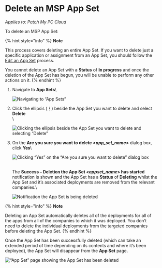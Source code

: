 # Delete an MSP App Set

_Applies to: Patch My PC Cloud_

To delete an MSP App Set:

{% hint style="info" %}
**Note**

This process covers deleting an entire App Set. If you want to delete just a specific application or assignment from an App Set, you should follow the [Edit an App Set](edit-an-msp-app-set.md) process.

You cannot delete an App Set with a **Status** of **In progress** and once the deletion of the App Set has begun, you will be unable to perform any other actions on it.
{% endhint %}

1.  Navigate to **App Sets**\


    ![Navigating to “App Sets”](../../../_images/image%20%282559%29.png%20"Navigating%20to%20\"App%20Sets\"")
2.  Click the ellipsis (**⋮**) beside the App Set you want to delete and select **Delete**\
    \


    ![Clicking the ellipsis beside the App Set you want to delete and selecting “Delete”](../../../_images/image%20%282560%29.png%20"Clicking%20the%20ellipsis%20beside%20the%20App%20Set%20you%20want%20to%20delete%20and%20selecting%20\"Delete\"")
3.  On the **Are you sure you want to delete <**_**app\_set\_name>**_ dialog box, click **Yes**\


    ![Clicking “Yes” on the “Are you sure you want to delete” dialog box](../../../_images/image%20%282561%29.png%20"Clicking%20\"Yes\"%20on%20the%20\"Are%20you%20sure%20you%20want%20to%20delete\"%20dialog%20box")

    \
    The **Success – Deletion the App Set <**_**appset\_name**_**> has started** notification is shown and the App Set has a **Status** of **Deleting** whilst the App Set and it’s associated deployments are removed from the relevant companies.\


    ![Notification the App Set is being deleted](../../../_images/image%20%282562%29.png%20"Notification%20the%20App%20Set%20is%20being%20deleted")

{% hint style="info" %}
**Note**

Deleting an App Set automatically deletes all of the deployments for all of the apps from all of the companies to which it was deployed. You don’t need to delete the individual deployments from the targeted companies before deleting the App Set.
{% endhint %}

Once the App Set has been successfully deleted (which can take an extended period of time depending on its contents and where it’s been deployed), the App Set will disappear from the **App Set** page.

![“App Set” page showing the App Set has been deleted](../../../_images/image%20%282563%29.png%20"\"App%20Set\"%20page%20showing%20the%20App%20Set%20has%20been%20deleted")
